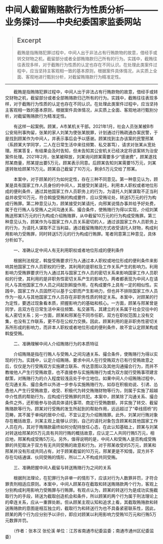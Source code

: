 
# 中间人截留贿赂款行为性质分析————业务探讨——中央纪委国家监委网站

> ## Excerpt
> 截贿是指贿赂犯罪过程中，中间人出于非法占有行贿款物的故意，借经手或转交财物之机，截留部分或者全部贿赂款归己所有的行为。实践中，截贿往往表现多样，对于截贿行为性质的认定也存在不同认识。在处理此类案件过程中，应当坚持主客观相一致的基本原则，根据案件具体情况，从实质上全面、客观地进行甄别分析，对截留贿赂款行为精准定性。

---
　　截贿是指贿赂犯罪过程中，中间人出于非法占有行贿款物的故意，借经手或转交财物之机，截留部分或者全部贿赂款归己所有的行为。实践中，截贿往往表现多样，对于截贿行为性质的认定也存在不同认识。在处理此类案件过程中，应当坚持主客观相一致的基本原则，根据案件具体情况，从实质上全面、客观地进行甄别分析，对截留贿赂款行为精准定性。

　　有这样一起案例。顾某，A市某机关干部。2021年1月，社会人员张某被B市公安局刑事拘留，张某的家人刘某为使张某脱罪，计划通过行贿疏通办案民警，于是找到顾某作为中间人，并表示事后会予以感谢。顾某找到主办该案的民警邢某（系顾某大学同学，二人在日常生活中来往频繁、私交甚笃），请求对张某从宽处理。邢某答复，有结果会及时告知，但未告知其公安机关已经决定将该案转为治安案件处理。2021年2月，张某被释放，刘某询问顾某需要多少“感谢费”，顾某遂找邢某商量，邢某提出要5万元，顾某表示同意。后顾某告知刘某需要15万元，刘某遂转账给顾某15万元。顾某自己截留了10万元，剩余5万元交给了邢某。

　　本案中，对于顾某的行为如何定性，存在三种不同意见。第一种意见认为，顾某是具有国家工作人员身份的中间人，其接受刘某请托，利用本人职权或者地位形成的便利条件，通过其他国家工作人员职务上的行为，为请托人刘某谋取不正当利益并收受10万元，符合斡旋受贿的构成要件，应以受贿论处，转送5万元的行为构成行贿罪。第二种意见认为，顾某接受刘某请托，向邢某说情办事并给予好处费，属于在行贿人与受贿人之间沟通关系、撮合条件，使贿赂行为得以实现，介绍刘某贿送邢某5万元的行为构成介绍贿赂罪，从中截留10万元的行为构成受贿罪。第三种意见认为，顾某作为与国家工作人员关系密切的人，通过该国家工作人员职务上的行为，为请托人谋取不正当利益，通过截留贿赂的方式收受请托人财物，构成利用影响力受贿罪，同时转送5万元的行为构成行贿罪。笔者同意第三种意见，具体分析如下。

　　一、准确认定中间人有无利用职权或者地位形成的便利条件

　　根据刑法规定，斡旋受贿要求行为人通过本人职权或地位形成的便利条件来影响其他国家工作人员职权的行使，其利用的是职权及工作关系产生的影响力。利用影响力受贿罪要求行为人通过其与国家工作人员的密切关系来影响国家工作人员职权的行使，其利用的是非职务性密切关系产生的影响力。两者都表现为中间人在请托人与其他国家工作人员之间起到斡旋作用，在构成要件上具有一定的相似性。实践中，国家工作人员固然可以基于公职而产生影响力，但也并不排除国家工作人员作为一般人与其他国家工作人员存在非职务性质的特定关系。本案中，对顾某的行为定性，要透过现象看本质，把握影响力的基础和核心。一方面，顾某与邢某曾是同学，且双方在日常生活中来往频繁、私交甚笃，其建立的关系属于社会交往中的私人密切关系；另一方面，顾某和邢某在不同市任职，双方在职权范围上没有交集，也没有工作联系，更不存在公权力交换。因此，顾某利用的是非职务性密切关系所形成的影响力，而非本人职权或者地位形成的便利条件，故不宜认定顾某构成斡旋受贿。

　　二、准确理解中间人介绍贿赂行为的本质特征

　　介绍贿赂是指在行贿人与受贿人之间沟通关系、撮合条件，使贿赂行为得以实现的行为。实践中，认定介绍贿赂，要求中间人在行受贿双方已有行受贿故意之后，仅仅是为行受贿双方实施建立联系、传达意图以及其他沟通撮合行为，而并不教唆他人产生行受贿故意，也不直接参与实施贿赂行为或为双方就行受贿事项建言献策，对贿赂行为的介入程度较浅且处于中立地位。如果中间人介绍贿赂过程中，在沟通关系、撮合条件以外进一步参与实施贿赂行为，如存在积极劝说、引诱、怂恿他人产生行受贿故意，收受、积极代为转交贿赂财物等行为，则属于实施了超越中介性质的帮助行为，应构成行受贿罪的共犯。本案中，顾某除了沟通关系、撮合条件之外，还积极参与协调具体请托事项、商定行受贿数额，并实施了转交、截留贿赂款等行为。顾某对行受贿的发生所起到的帮助作用，远远超过了“牵线搭桥”的范畴，其不属于单纯的居中介绍，不宜认定为介绍贿赂罪。此外，刘某对行贿对象存在概括故意，刘某主观上能够认识到，自己的请托对象包含顾某和其他国家工作人员在内，其对于贿赂款最终如何分配持放任心态，在此认知基础上，顾某与刘某对转送给邢某的5万元具有共同行贿的概括故意，应认定二人共同行贿5万元，相应地，邢某构成受贿5万元。另外，值得说明的是，中间人和受贿人是否构成受贿罪的共犯取决于双方有无共同受贿的故意和行为。对于邢某收受的5万元，顾某和邢某并没有形成共同占有，对于顾某截留的10万元，邢某更是不知情，双方并不存在勾结通谋、伙同受贿的情形，所以二人不构成共同受贿。

　　三、准确把握中间人截留与转送贿赂行为之间的关系

　　根据刑法理论，在犯罪行为非单一的情形下，应该对行为人数罪并罚，才符合罪责刑相适应原则。本案中，中间人顾某存在截取和转送贿赂款两个行为，客观上分别构成利用影响力受贿罪与行贿罪。有观点认为，顾某的转送行为是成功实施截取行为的手段，转送为截取创造机会和条件，所以顾某的两个行为属于刑法理论上的牵连关系，应从一重罪处断。但从顾某主观认知和追求上看，其截取贿赂款和转送贿赂款的意图是相互独立的，截取行为和转送行为也不具备紧密联系性，因此，顾某的两个行为应分别予以评价，即应对顾某以利用影响力受贿10万元和行贿5万元数罪并罚。

　　（作者：张本汉 张伦溪 单位：江苏省南通市纪委监委；南通市通州区纪委监委）
